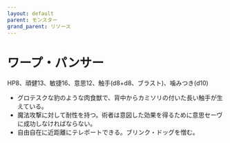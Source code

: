 ```yaml
---
layout: default
parent: モンスター
grand_parent: リソース
---
```


# ワープ・パンサー

HP8、頑健13、敏捷16、意思12、触手(d8+d8、ブラスト)、噛みつき(d10)

- グロテスクな豹のような肉食獣で、背中からカミソリの付いた長い触手が生えている。
- 魔法攻撃に対して耐性を持つ。術者は意図した効果を得るために意思セーヴに成功しなければならない。
- 自由自在に近距離にテレポートできる。ブリンク・ドッグを憎む。
